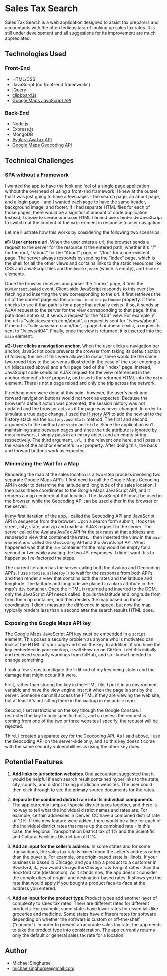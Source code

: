 # Sales Tax Search 

Sales Tax Search is a web application designed to assist tax preparers and
accountants with the often tedious task of looking up sales tax rates. It is
still under development and all suggestions for its improvement are much
appreciated.

## Technologies Used 

### Front-End
* HTML/CSS
* JavaScript (no front-end frameworks)
* jQuery 
* [clipboard.js](https://clipboardjs.com/)
* [Google Maps JavaScript API](https://developers.google.com/maps/documentation/javascript/overview)

### Back-End
* Node.js
* Express.js
* MongoDB
* [Avalara AvaTax API](https://developer.avalara.com/)
* [Google Maps Geocoding API](https://developers.google.com/maps/documentation/geocoding/overview)

## Technical Challenges
### SPA without a Framework

I wanted the app to have the look and feel of a single page application without
the overhead of using a front-end framework. I knew at the outset that I was 
just going to have a few pages - the search page, an about page, and a login 
page - and I wanted each page to have the same header, background image, and 
footer. If I had separate HTML files for each of those pages, there would be a 
significant amount of code duplication. Instead, I chose to create one base 
HTML file and use client-side JavaScript to switch out the content of the
`main` element in response to user navigation.

Let me illustrate how this works by considering the following two scenarios.

**#1: User enters a url.** When the user enters a url, the browser sends a 
request to the server for the resource at the entered path, whether it's "/" for
the root, "/about" for the "About" page, or "/foo" for a non-existent page. The
server always responds by sending the "index" page, which is
the shell for all the other views and contains links to the static resources
like CSS and JavaScript files and the `header`, `main` (which is empty), and 
`footer` elements. 

Once the browser receives and parses the "index" page, it fires the
`DOMContentLoaded` event. Client-side JavaScript responds to this 
event by fetching and inserting the view corresponding to the url. 
It first retrieves the url of the current page via the 
`window.location.pathname` property. It then checks to see if that path
is for a page that actually exists. If so, it sends an AJAX request to the server for
the view corresponding to that page. If the path does not exist, it sends a request for the 
"404" view. For example, if the url is "salestaxsearch.com/about", 
a request is sent for "/views/about". If the url is "salestaxsearch.com/foo", 
a page that doesn't exist, a request is sent to "/views/404". Finally, once
the view is returned, it is inserted into the `main` element.

**#2: User clicks a navigation anchor.** When the user clicks a navigation bar anchor,
JavaScript code prevents the browser from taking its default action of follwing
the link. If this were allowed to occur, 
there would be the same two round trips to the server as illustrated in the case
of the user entering a url (discussed above) and a full page 
load of the "index" page. Instead, JavaScript code sends an AJAX request for the 
view referenced in the anchor element's `href` property, and inserts the returned 
HTML into the `main` element. There is not a page reload and only one trip
across the network.

If nothing more were done at this point, however, the user's back and forward
navigation buttons would not work as expected. Because the browser's default
action was prevented, the session history was not updated and the browser
acts as if the page was never changed. In order to simulate a true page change,
I used the [History API](https://developer.mozilla.org/en-US/docs/Web/API/History)
to add the new url to the history stack via the `history.pushState` method. 
The first and second arguments to the method are `state` and `title`. Since 
the application isn't maintaining state between pages and
since the title attribute is ignored by most browsers, I simply pass in an empty
object and an empty string, respectively. The third argument, `url`, is the 
relevent one here, and I pass in the value of the anchor element's `href`
property. After doing this, the back and forward buttons work as expected. 

### Minimizing the Wait for a Map

Rendering the map at the sales location is a two-step process involving two
separate Google Maps API's. I first need to call the Google Maps Gecoding API 
in order to determine the latitude and longitude of the sales location. 
I then pass these coordinates to the Google Maps JavaScript API, and it
renders a map centered at that location. The JavaScript API must be used in 
the browser, while the Geocoding API can be used either in the browser or
the server.

In my first iteration of the app, I called the Geocoding API and JavaScript API
in sequence from the browser. Upon a search form submit, I took the street, city, 
state, and zip and made an AJAX request to the server. The server called the 
Avalara AvaTax API for the tax rates at that address and rendered a view that 
contained the rates. I then inserted the view in the `main` element and 
called the Geocoding API and the JavaScript API. What happened was that 
the `div` container for the map would be empty for a second or two while 
awaiting the two API responses. I didn't want this to happen so I 
re-factored the steps.

The current iteration has the server calling both the Avalara and Geocoding
API's. I use `Promise.allReady()` to wait for the response from both API's,
and then render a view that contains both the rates and the latitude and longitude.
The latitude and longitude are placed in a `data` attribute in the map's `div`
container. Once the HTML is returned and inserted to the DOM, only the JavaScript 
API needs called. It pulls the latitude and longitude from from the map container, 
and then renders the map based on those coordinates. I didn't measure the 
difference in speed, but now the map typically renders less than a second after 
the search results HTML does. 

### Exposing the Google Maps API key

The Google Maps JavaScript API key must be embedded in a `script` element. 
This poses a security problem as anyone who is motivated can look at the
HTML of your page and steal the key. In addition, if you have the key embedded
in your markup, it will show up on GitHub. I did this initially and
received security warnings from GitHub, and so I knew I needed to change something.

I took a few steps to mitigate the liklihood of my key being stolen
and the damage that might occur if it were. 

First, rather than storing the key in the HTML file, I put it in an environment 
variable and have the view engine insert it when the page is sent by the server.
Someone can still access the HTML if they are viewing the web site, but at 
least it's not sitting there in the markup in my public repo.

Second, I set restrictions on the key through the Google Console. I restricted
the key to only specific hosts, and so unless the request is coming from one
of the two or three websites I specify, the request will be rejected.

Third, I created a separate key for the Geocoding API. As I said above, I use
the Geocoding API on the server-side only, and so this key doesn't come with the
same security vulnerabilities as using the other key does. 

## Potential Features
1. **Add links to jurisdiction websites**. One accountant suggested that it would be 
   helpful if each search result contained hyperlinks to the state, city, county, 
   and district taxing jurisdiction websites. The user could then click through
   to see the primary source documents for the rates.

2. **Separate the combined district rate into its individual components.** The 
   app currently lumps all special district taxes together, and there is no way 
   to tell what the individual district names and rates are. For example,
   certain addresses in Denver, CO have a combined district rate of 1.1%. If this 
   new feature were added, there would be a line for each of the individual district
   rates that make up the combined rate - in this case, the Regional 
   Transportation District tax of 1% and the Scientific and Cultural Facilities 
   District tax of 0.1%.

3. **Add an input for the seller's address**. In some states and for some 
   transactions, the sales tax rate is based upon the seller's address rather 
   than the buyer's. For example, one origin-based state is Illinois. If your 
   business is based in Chicago, and you ship a product to a customer in 
   Rockford, IL, you would charge the Chicago rate (origin) rather than the 
   Rockford rate (destination). As it stands now, the app doesn't consider the
   complexities of origin- and destination-based rates. It shows you the rate
   that would apply if you bought a product face-to-face at the address you 
   entered. 

4. **Add an input for the product type**. Product types add another layer of 
   complexity to sales tax rates. There are different rates for different 
   products. For example, some states have lower rates for essentials like 
   groceries and medicine. Some states have different rates for software 
   depending on whether the software is custom or off-the-shelf ("canned"). 
   In order to present an accurate sales tax rate, the app needs to take the 
   product type into consideration. The app currently returns only the default
   or general sales tax rate for a location.
   
## Author
* Michael Singhurse
* michaelsinghurse@gmail.com 

